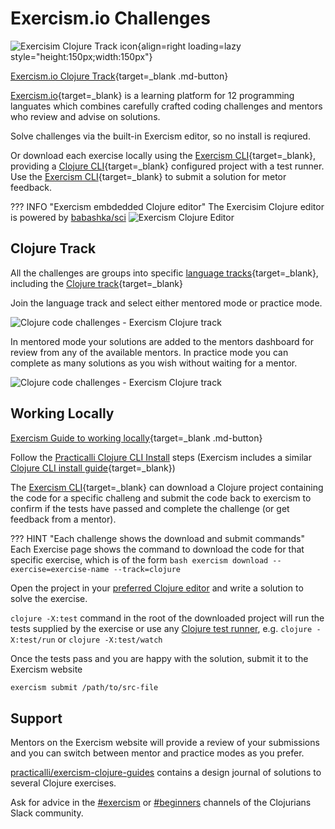 # Exercism.io Challenges

![Exercisim Clojure Track icon](https://dg8krxphbh767.cloudfront.net/tracks/clojure.svg){align=right loading=lazy style="height:150px;width:150px"}

[Exercism.io Clojure Track](https://exercism.io/tracks/clojure){target=_blank .md-button}

[Exercism.io](https://exercism.io/tracks){target=_blank} is a learning platform for 12 programming languates which combines carefully crafted coding challenges and mentors who review and advise on solutions.

Solve challenges via the built-in Exercism editor, so no install is reqiured.

Or download each exercise locally using the [Exercism CLI](https://exercism.org/cli-walkthrough){target=_blank}, providing a [Clojure CLI](/clojure/clojure-cli/){target=_blank} configured project with a test runner.  Use the [Exercism CLI](https://exercism.org/cli-walkthrough){target=_blank} to submit a solution for metor feedback.


??? INFO "Exercism embdedded Clojure editor"
    The Exercisim Clojure editor is powered by [babashka/sci](https://github.com/babashka/SCI)
    ![Exercism Clojure Editor](https://raw.githubusercontent.com/practicalli/graphic-design/live/exercism/exercism-editor-clojure-example-licians-luscious-lasagna.png)


## Clojure Track

All the challenges are groups into specific [language tracks](https://exercism.io/my/tracks){target=_blank}, including the [Clojure track](https://exercism.io/tracks/clojure){target=_blank}

Join the language track and select either mentored mode or practice mode.

![Clojure code challenges - Exercism Clojure track](/images/clojure-code-challenges-exercism-track-mentor-mode.png)

In mentored mode your solutions are added to the mentors dashboard for review from any of the available mentors.  In practice mode you can complete as many solutions as you wish without waiting for a mentor.

![Clojure code challenges - Exercism Clojure track](/images/clojure-code-challenges-exercism-clojure-track.png)


## Working Locally

[Exercism Guide to working locally](https://exercism.org/docs/using/solving-exercises/working-locally){target=_blank .md-button}

Follow the [Practicalli Clojure CLI Install](/clojure/install/) steps (Exercism includes a similar [Clojure CLI install guide](https://exercism.org/docs/tracks/clojure/installation){target=_blank})

The [Exercism CLI](https://exercism.org/cli-walkthrough){target=_blank} can download a Clojure project containing the code for a specific challeng and submit the code back to exercism to confirm if the tests have passed and complete the challenge (or get feedback from a mentor).

??? HINT "Each challenge shows the download and submit commands"
    Each Exercise page shows the command to download the code for that specific exercise, which is of the form
    ```bash
    exercism download --exercise=exercise-name --track=clojure
    ```

Open the project in your [preferred Clojure editor](/clojure/clojure-editors/) and write a solution to solve the exercise.

`clojure -X:test` command in the root of the downloaded project will run the tests supplied by the exercise or use any [Clojure test runner](/clojure/testing/test-runner/), e.g. `clojure -X:test/run` or `clojure -X:test/watch`

Once the tests pass and you are happy with the solution, submit it to the Exercism website

```bash
exercism submit /path/to/src-file
```


## Support

Mentors on the Exercism website will provide a review of your submissions and you can switch between mentor and practice modes as you prefer.

[practicalli/exercism-clojure-guides](https://github.com/practicalli/exercism-clojure-guides/) contains a design journal of solutions to several Clojure exercises.

Ask for advice in the [#exercism](clojurians.slack.com/messages/exercism) or [#beginners](clojurians.slack.com/messages/beginners) channels of the Clojurians Slack community.
